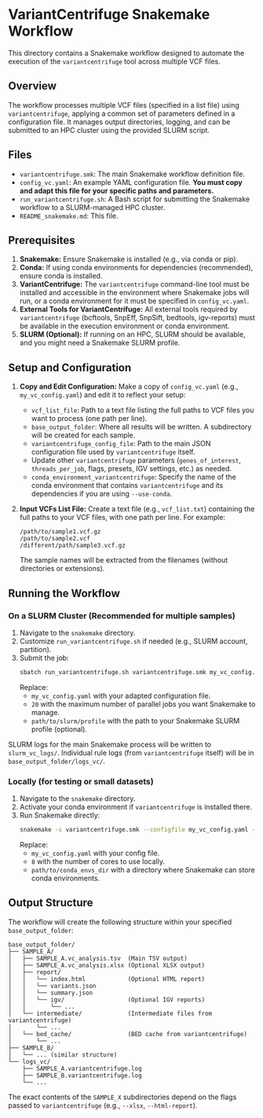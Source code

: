 # VariantCentrifuge Snakemake Workflow

This directory contains a Snakemake workflow designed to automate the execution of the `variantcentrifuge` tool across multiple VCF files.

## Overview

The workflow processes multiple VCF files (specified in a list file) using `variantcentrifuge`, applying a common set of parameters defined in a configuration file. It manages output directories, logging, and can be submitted to an HPC cluster using the provided SLURM script.

## Files

-   `variantcentrifuge.smk`: The main Snakemake workflow definition file.
-   `config_vc.yaml`: An example YAML configuration file. **You must copy and adapt this file for your specific paths and parameters.**
-   `run_variantcentrifuge.sh`: A Bash script for submitting the Snakemake workflow to a SLURM-managed HPC cluster.
-   `README_snakemake.md`: This file.

## Prerequisites

1.  **Snakemake:** Ensure Snakemake is installed (e.g., via conda or pip).
2.  **Conda:** If using conda environments for dependencies (recommended), ensure conda is installed.
3.  **VariantCentrifuge:** The `variantcentrifuge` command-line tool must be installed and accessible in the environment where Snakemake jobs will run, or a conda environment for it must be specified in `config_vc.yaml`.
4.  **External Tools for VariantCentrifuge:** All external tools required by `variantcentrifuge` (bcftools, SnpEff, SnpSift, bedtools, igv-reports) must be available in the execution environment or conda environment.
5.  **SLURM (Optional):** If running on an HPC, SLURM should be available, and you might need a Snakemake SLURM profile.

## Setup and Configuration

1.  **Copy and Edit Configuration:**
    Make a copy of `config_vc.yaml` (e.g., `my_vc_config.yaml`) and edit it to reflect your setup:
    *   `vcf_list_file`: Path to a text file listing the full paths to VCF files you want to process (one path per line).
    *   `base_output_folder`: Where all results will be written. A subdirectory will be created for each sample.
    *   `variantcentrifuge_config_file`: Path to the main JSON configuration file used by `variantcentrifuge` itself.
    *   Update other `variantcentrifuge` parameters (`genes_of_interest`, `threads_per_job`, flags, presets, IGV settings, etc.) as needed.
    *   `conda_environment_variantcentrifuge`: Specify the name of the conda environment that contains `variantcentrifuge` and its dependencies if you are using `--use-conda`.

2.  **Input VCFs List File:**
    Create a text file (e.g., `vcf_list.txt`) containing the full paths to your VCF files, with one path per line. For example:
    
    ```text
    /path/to/sample1.vcf.gz
    /path/to/sample2.vcf
    /different/path/sample3.vcf.gz
    ```
    
    The sample names will be extracted from the filenames (without directories or extensions).

## Running the Workflow

### On a SLURM Cluster (Recommended for multiple samples)

1.  Navigate to the `snakemake` directory.
2.  Customize `run_variantcentrifuge.sh` if needed (e.g., SLURM account, partition).
3.  Submit the job:
    ```bash
    sbatch run_variantcentrifuge.sh variantcentrifuge.smk my_vc_config.yaml 20 path/to/slurm/profile
    ```
    Replace:
    -   `my_vc_config.yaml` with your adapted configuration file.
    -   `20` with the maximum number of parallel jobs you want Snakemake to manage.
    -   `path/to/slurm/profile` with the path to your Snakemake SLURM profile (optional).

SLURM logs for the main Snakemake process will be written to `slurm_vc_logs/`. Individual rule logs (from `variantcentrifuge` itself) will be in `base_output_folder/logs_vc/`.

### Locally (for testing or small datasets)

1.  Navigate to the `snakemake` directory.
2.  Activate your conda environment if `variantcentrifuge` is installed there.
3.  Run Snakemake directly:
    ```bash
    snakemake -s variantcentrifuge.smk --configfile my_vc_config.yaml --cores 8 --use-conda --conda-prefix path/to/conda_envs_dir
    ```
    Replace:
    -   `my_vc_config.yaml` with your config file.
    -   `8` with the number of cores to use locally.
    -   `path/to/conda_envs_dir` with a directory where Snakemake can store conda environments.

## Output Structure

The workflow will create the following structure within your specified `base_output_folder`:

```
base_output_folder/
├── SAMPLE_A/
│   ├── SAMPLE_A.vc_analysis.tsv  (Main TSV output)
│   ├── SAMPLE_A.vc_analysis.xlsx (Optional XLSX output)
│   ├── report/
│   │   └── index.html            (Optional HTML report)
│   │   └── variants.json
│   │   └── summary.json
│   │   └── igv/                  (Optional IGV reports)
│   │       └── ...
│   └── intermediate/             (Intermediate files from variantcentrifuge)
│       └── ...
│   └── bed_cache/                (BED cache from variantcentrifuge)
│       └── ...
├── SAMPLE_B/
│   └── ... (similar structure)
└── logs_vc/
    ├── SAMPLE_A.variantcentrifuge.log
    ├── SAMPLE_B.variantcentrifuge.log
    └── ...
```
The exact contents of the `SAMPLE_X` subdirectories depend on the flags passed to `variantcentrifuge` (e.g., `--xlsx`, `--html-report`).
